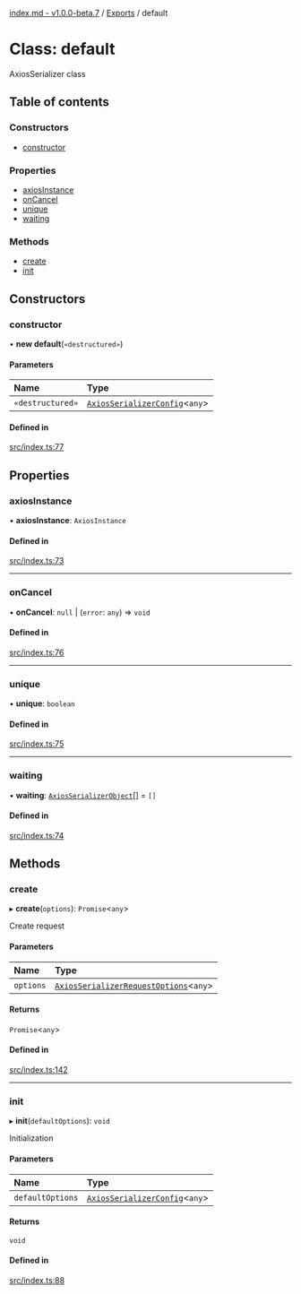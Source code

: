 [index.md - v1.0.0-beta.7](../README.md) / [Exports](../modules.md) / default

# Class: default

AxiosSerializer class

## Table of contents

### Constructors

- [constructor](default.md#constructor)

### Properties

- [axiosInstance](default.md#axiosinstance)
- [onCancel](default.md#oncancel)
- [unique](default.md#unique)
- [waiting](default.md#waiting)

### Methods

- [create](default.md#create)
- [init](default.md#init)

## Constructors

### constructor

• **new default**(`«destructured»`)

#### Parameters

| Name             | Type                                                                      |
| :--------------- | :------------------------------------------------------------------------ |
| `«destructured»` | [`AxiosSerializerConfig`](../interfaces/AxiosSerializerConfig.md)<`any`\> |

#### Defined in

[src/index.ts:77](https://github.com/saqqdy/axios-serializer/blob/1c86e21/src/index.ts#L77)

## Properties

### axiosInstance

• **axiosInstance**: `AxiosInstance`

#### Defined in

[src/index.ts:73](https://github.com/saqqdy/axios-serializer/blob/1c86e21/src/index.ts#L73)

---

### onCancel

• **onCancel**: `null` \| (`error`: `any`) => `void`

#### Defined in

[src/index.ts:76](https://github.com/saqqdy/axios-serializer/blob/1c86e21/src/index.ts#L76)

---

### unique

• **unique**: `boolean`

#### Defined in

[src/index.ts:75](https://github.com/saqqdy/axios-serializer/blob/1c86e21/src/index.ts#L75)

---

### waiting

• **waiting**: [`AxiosSerializerObject`](../interfaces/AxiosSerializerObject.md)[] = `[]`

#### Defined in

[src/index.ts:74](https://github.com/saqqdy/axios-serializer/blob/1c86e21/src/index.ts#L74)

## Methods

### create

▸ **create**(`options`): `Promise`<`any`\>

Create request

#### Parameters

| Name      | Type                                                                                      |
| :-------- | :---------------------------------------------------------------------------------------- |
| `options` | [`AxiosSerializerRequestOptions`](../interfaces/AxiosSerializerRequestOptions.md)<`any`\> |

#### Returns

`Promise`<`any`\>

#### Defined in

[src/index.ts:142](https://github.com/saqqdy/axios-serializer/blob/1c86e21/src/index.ts#L142)

---

### init

▸ **init**(`defaultOptions`): `void`

Initialization

#### Parameters

| Name             | Type                                                                      |
| :--------------- | :------------------------------------------------------------------------ |
| `defaultOptions` | [`AxiosSerializerConfig`](../interfaces/AxiosSerializerConfig.md)<`any`\> |

#### Returns

`void`

#### Defined in

[src/index.ts:88](https://github.com/saqqdy/axios-serializer/blob/1c86e21/src/index.ts#L88)

